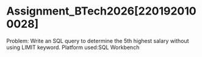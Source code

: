 # Assignment_BTech2026[2201920100028]

 Problem: Write an SQL query to determine the 5th highest salary without using LIMIT keyword.
 Platform used:SQL Workbench
 
